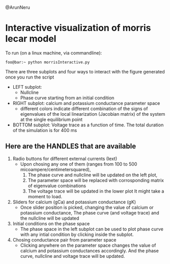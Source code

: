 @ArunNeru

# Interactive visualization of morris lecar model

To run (on a linux machine, via commandline): 
```console
foo@bar:~ python morrisInteractive.py
```

There are three subplots and four ways to interact with the figure generated once you run the script
- LEFT subplot: 
	- Nullcline
	- Phase curve starting from an initial condition
- RIGHT subplot: calcium and potassium conductance parameter space
	- different colors indicate different combination of the signs of eigenvalues of the local linearization (Jacobian matrix) of the system at the single equilibrium point 
- BOTTOM subplot: Voltage trace as a function of time. The total duration of the simulation is for 400 ms

## Here are the HANDLES that are available
1. Radio buttons for different external currents (Iext)
	- Upon chosing any one of them (ranges from 100 to 500 micoampere/centimetersquared), 
		1. The phase curve and nullcline will be updated on the left plot,
 		2. The parameter space will be replaced with corrosponding matrix of eigenvalue combinations
		3. The voltage trace will be updated in the lower plot
	It might take a moment to load. 
2. Sliders for calcium (gCa) and potassium conductance (gK)
	- Once slider position is picked, changing the value of calcium or potassium conductance,
	The phase curve (and voltage trace) and the nullcline will be updated
3. Initial conditions on the phase space
	- The phase space in the left subplot can be used to plot phase curve with any intial condition by clicking inside the subplot.
4. Chosing conductance pair from parameter space
	- Clicking anywhere on the parameter space changes the value of calcium and potassium conductances accordingly.
And the phase curve, nullcline and voltage trace will be updated.


